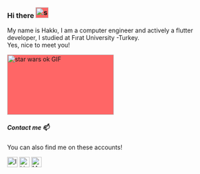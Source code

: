 ### Hi there <img class="giphy-gif-img" src="https://media.giphy.com/media/AIt3Wbzh6gPC0/giphy.gif" width="30" height="25" alt="star wars ok GIF" style="background: rgb(255, 102, 102);">


My name is Hakkı, I am a computer engineer and actively a flutter developer, I studied at Fırat University -Turkey. <br/>
Yes, nice to meet you!


<img class="giphy-gif-img" src="https://media.giphy.com/media/3o7bugWY17B7iXPEGs/giphy.gif" width="248" height="140" alt="star wars ok GIF" style="background: rgb(255, 102, 102);">


##### Contact me 📫

You can also find me on these accounts!

[<img src="https://image.flaticon.com/icons/svg/733/733614.svg" alt="Instagram logo" width="24">](https://www.instagram.com/cansngnl/)
[<img src="https://image.flaticon.com/icons/svg/174/174857.svg" alt="LinkedIn logo" width="24">](https://www.linkedin.com/in/hakkicansengonul/)
[<img src="https://cdn.pixabay.com/photo/2015/03/10/17/30/twitter-667462_1280.png" alt="Medium logo" width="24">](https://twitter.com/Cansngnl)
